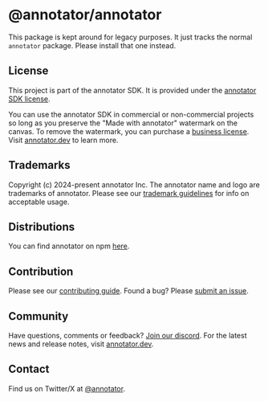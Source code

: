 # @annotator/annotator

This package is kept around for legacy purposes. It just tracks the normal `annotator` package. Please install that one instead.

## License

This project is part of the annotator SDK. It is provided under the [annotator SDK license](https://github.com/annotator/annotator/blob/main/LICENSE.md).

You can use the annotator SDK in commercial or non-commercial projects so long as you preserve the "Made with annotator" watermark on the canvas. To remove the watermark, you can purchase a [business license](https://annotator.dev#pricing). Visit [annotator.dev](https://annotator.dev) to learn more.

## Trademarks

Copyright (c) 2024-present annotator Inc. The annotator name and logo are trademarks of annotator. Please see our [trademark guidelines](https://github.com/annotator/annotator/blob/main/TRADEMARKS.md) for info on acceptable usage.

## Distributions

You can find annotator on npm [here](https://www.npmjs.com/package/@annotator/annotator?activeTab=versions).

## Contribution

Please see our [contributing guide](https://github.com/annotator/annotator/blob/main/CONTRIBUTING.md). Found a bug? Please [submit an issue](https://github.com/annotator/annotator/issues/new).

## Community

Have questions, comments or feedback? [Join our discord](https://discord.annotator.com/?utm_source=github&utm_medium=readme&utm_campaign=sociallink). For the latest news and release notes, visit [annotator.dev](https://annotator.dev).

## Contact

Find us on Twitter/X at [@annotator](https://twitter.com/annotator).
